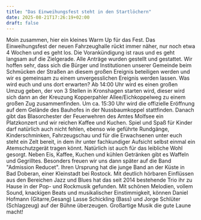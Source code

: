 ```yaml
---
title: "Das Einweihungsfest steht in den Startlöchern"
date: 2025-08-21T17:26:19+02:00
draft: false
---
```


Moin zusammen, hier ein kleines Warm Up für das Fest.
Das Einweihungsfest der neuen Fahrzeughalle rückt immer näher, nur noch etwa 4 Wochen und es geht los. Die Vorankündigung ist raus und es geht langsam auf die Zielgerade. Alle Anträge wurden gestellt und gestattet. Wir hoffen sehr, dass sich die Bürger und Institutionen unserer Gemeinde beim Schmücken der Straßen an diesem großen Ereignis beteiligen werden und wir es gemeinsam zu einem unvergesslichen Ereignis werden lassen.
Was wird euch und uns dort erwarten?
Ab 14:00 Uhr wird es einen großen Umzug geben, der von 3 Stellen in Kronshagen starten wird, dieser wird sich dann an der Kreuzung Kopperpahler Allee/Eichkoppelweg zu einem großen Zug zusammenfinden. 
Um ca. 15:30 Uhr wird die offizielle Eröffnung auf dem Gelände des Bauhofes in der Nussbaumkoppel stattfinden. 
Danach gibt das Blasorchester der Feuerwehren des Amtes Molfsee ein Platzkonzert und wir reichen Kaffee und Kuchen. Spiel und Spaß für Kinder darf natürlich auch nicht fehlen, ebenso wie geführte Rundgänge, Kinderschminken, Fahrzeugschau und für die Erwachsenen unter euch steht ein Zelt bereit, in dem ihr unter fachkundiger Aufsicht selbst einmal ein Atemschutzgerät tragen könnt. Natürlich ist auch für das leibliche Wohl gesorgt. Neben Eis, Kaffee, Kuchen und kühlen Getränken gibt es Waffeln und Gegrilltes. 
Besonders freuen wir uns dann später auf die Band "Admission Reducet". Ihren Ursprung hat die junge Band an der Küste in Bad Doberan, einer Kleinstadt bei Rostock. Mit deutlich hörbaren Einflüssen aus den Bereichen Jazz und Blues hat das seit 2014 bestehende Trio ihr zu Hause in der Pop- und Rockmusik gefunden. Mit schönen Melodien, vollem Sound, knackigen Beats und musikalischer Einstimmigkeit, können Daniel Hofmann (Gitarre,Gesang) Lasse Schickling (Bass) und Jorge Schlüter (Schlagzeug) auf der Bühne überzeugen.
Großartige Musik die gute Laune macht!
